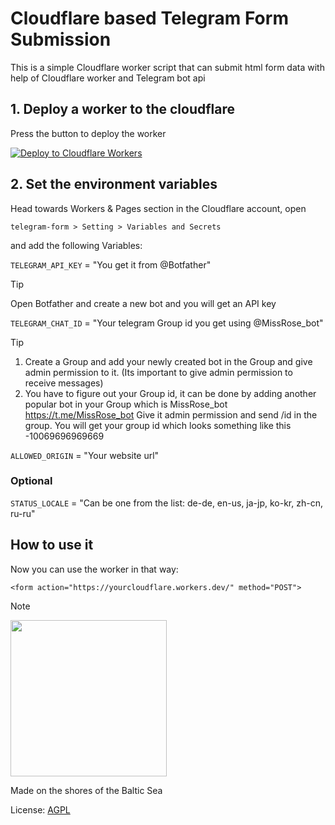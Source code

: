 # Cloudflare based Telegram Form Submission

This is a simple Cloudflare worker script that can submit html form data with help of Cloudflare worker and Telegram bot api

## 1. Deploy a worker to the cloudflare

Press the button to deploy the worker

[![Deploy to Cloudflare Workers](https://deploy.workers.cloudflare.com/button)](https://deploy.workers.cloudflare.com/?url=https://github.com/vues3/telegram-form-cloudflare-worker)

## 2. Set the environment variables

Head towards Workers & Pages section in the Cloudflare account, open

```
telegram-form > Setting > Variables and Secrets
```

and add the following Variables:

`TELEGRAM_API_KEY` = "You get it from @Botfather"

> [!TIP]
>
> Open Botfather and create a new bot and you will get an API key

`TELEGRAM_CHAT_ID` = "Your telegram Group id you get using @MissRose_bot"

> [!TIP]
>
> 1.  Create a Group and add your newly created bot in the Group and give admin permission to it. (Its important to give admin permission to receive messages)
> 2.  You have to figure out your Group id, it can be done by adding another popular bot in your Group which is MissRose_bot https://t.me/MissRose_bot Give it admin permission and send /id in the group. You will get your group id which looks something like this -10069696969669

`ALLOWED_ORIGIN` = "Your website url"

### Optional

`STATUS_LOCALE` = "Can be one from the list: de-de, en-us, ja-jp, ko-kr, zh-cn, ru-ru"

## How to use it

Now you can use the worker in that way:

```
<form action="https://yourcloudflare.workers.dev/" method="POST">
```

> [!NOTE]
>
> <img src="https://vues3.ru/images/drakkar.svg" width="250"/>
>
> Made on the shores of the Baltic Sea

License: [AGPL](https://choosealicense.com/licenses/agpl-3.0)
